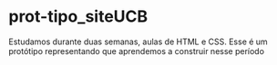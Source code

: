 # prot-tipo_siteUCB
Estudamos durante duas semanas, aulas de HTML e CSS. Esse é um protótipo representando que aprendemos a construir nesse período
